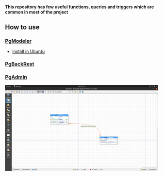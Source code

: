 #### This repository has few useful functions, queries and triggers which are common in most of the project

## How to use

 ### [PgModeler](PgModeler)
 * [Install in Ubuntu](pgmodeler/build_pgmodeler_from_source_ubuntu.md)

### [PgBackRest](PgBackRest)

### [PgAdmin](pgadmin)

![PgModeler](pgmodeler/Ubuntu.png)
